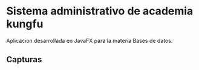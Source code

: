 # Sistema administrativo de academia kungfu
Aplicacion desarrollada en JavaFX para la materia Bases de datos.
## Capturas
